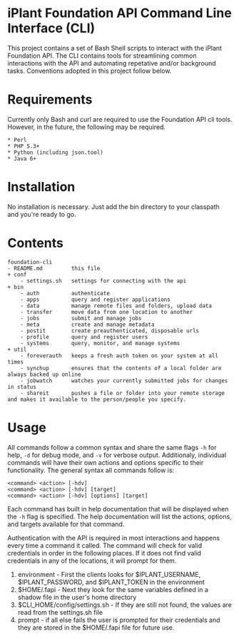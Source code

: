 iPlant Foundation API Command Line Interface (CLI)
===================================================

This project contains a set of Bash Shell scripts to interact with the iPlant Foundation API. The CLI contains tools for streamlining common interactions with the API and automating repetative and/or background tasks. Conventions adopted in this project follow below.


Requirements
=================

Currently only Bash and curl are required to use the Foundation API cli tools. However, in the future, the following may be required.

	* Perl
	* PHP 5.3+
	* Python (including json.tool)
	* Java 6+

Installation
=================

No installation is necessary. Just add the bin directory to your classpath and you're ready to go.


Contents
=================

	foundation-cli
	- README.md			this file
	+ conf
		- settings.sh	settings for connecting with the api
	+ bin
		- auth			authenticate
		- apps			query and register applications
		- data			manage remote files and folders, upload data
		- transfer		move data from one location to another
		- jobs			submit and manage jobs
		- meta			create and manage metadata
		- postit		create preauthenticated, disposable urls
		- profile		query and register users
		- systems		query, monitor, and manage systems
	+ util
		- foreverauth	keeps a fresh auth token on your system at all times
		- synchup		ensures that the contents of a local folder are always backed up online
		- jobwatch		watches your currently submitted jobs for changes in status
		- shareit		pushes a file or folder into your remote storage and makes it available to the person/people you specify.


Usage
====================

All commands follow a common syntax and share the same flags `-h` for help, `-d` for debug mode, and `-v` for verbose output. Additionaly, individual commands will have their own actions and options specific to their functionality. The general syntax all commands follow is:

	<command> <action> [-hdv]
	<command> <action> [-hdv] [target]
	<command> <action> [-hdv] [options] [target]
	
Each command has built in help documentation that will be displayed when the `-h` flag is specified. The help documentation will list the actions, options, and targets available for that command.

Authentication with the API is required in most interactions and happens every time a command it called. The command will check for valid credentials in order in the following places. If it does not find valid credentials in any of the locations, it will prompt for them.

1. environment - First the clients looks for $IPLANT_USERNAME, $IPLANT_PASSWORD, and $IPLANT_TOKEN in the environment
2. $HOME/.fapi - Next they look for the same variables defined in a shadow file in the user's home directory
3. $CLI_HOME/config/settings.sh - If they are still not found, the values are read from the settings.sh file
4. prompt - if all else fails the user is prompted for their credentials and they are stored in the $HOME/.fapi file for future use.


